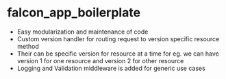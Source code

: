# falcon_app_boilerplate

- Easy modularization and maintenance of code
- Custom version handler for routing request
  to version specific resource method
- Their can be specific version for resource at a time
  for eg. we can have version 1 for one resource and version 2
  for other resource
- Logging and Validation middleware is added for generic use cases
